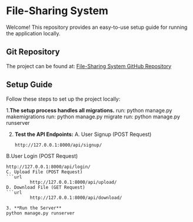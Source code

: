 # File-Sharing System

Welcome! This repository provides an easy-to-use setup guide for running the application locally.

## Git Repository

The project can be found at: [File-Sharing System GitHub Repository](https://github.com/AnmolKhari/File-Sharing-System)

## Setup Guide

Follow these steps to set up the project locally:

1.**The setup process handles all migrations.**
run: python manage.py makemigrations
run: python manage.py migrate
run: python manage.py runserver

2. **Test the API Endpoints:**
   A. User Signup (POST Request)
   ```url
   http://127.0.0.1:8000/api/signup/
 B.User Login (POST Request)
   ```url
   http://127.0.0.1:8000/api/login/
C. Upload File (POST Request)
   ```url
            http://127.0.0.1:8000/api/upload/
  D. Download File (GET Request)
   ```url
            http://127.0.0.1:8000/api/download/

3. **Run the Server**
   python manage.py runserver
